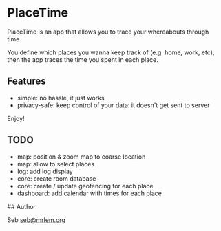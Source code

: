 # PlaceTime

PlaceTime is an app that allows you to trace your whereabouts through time.

You define which places you wanna keep track of (e.g. home, work, etc), then the app traces the time you spent in each
place.

## Features

- simple: no hassle, it just works
- privacy-safe: keep control of your data: it doesn't get sent to server

Enjoy!

## TODO

- map: position & zoom map to coarse location
- map: allow to select places
- log: add log display
- core: create room database
- core: create / update geofencing for each place
- dashboard: add calendar with times for each place

## Author

Seb <seb@mrlem.org>
